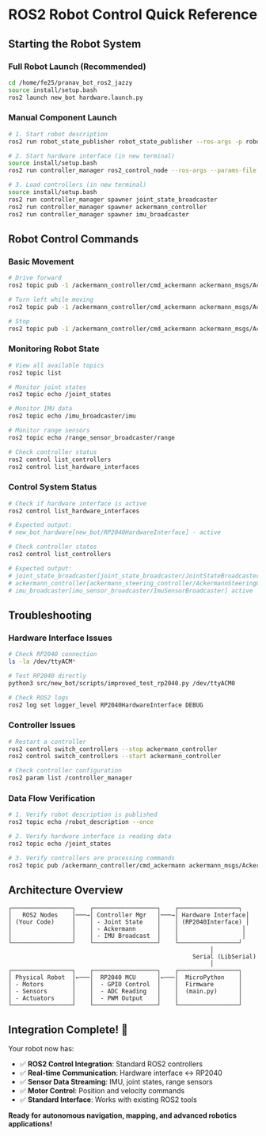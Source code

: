# ROS2 Robot Control Quick Reference

## Starting the Robot System

### Full Robot Launch (Recommended)
```bash
cd /home/fe25/pranav_bot_ros2_jazzy
source install/setup.bash
ros2 launch new_bot hardware.launch.py
```

### Manual Component Launch
```bash
# 1. Start robot description
ros2 run robot_state_publisher robot_state_publisher --ros-args -p robot_description:="$(xacro src/new_bot/description/robot.urdf.xacro)"

# 2. Start hardware interface (in new terminal)
source install/setup.bash
ros2 run controller_manager ros2_control_node --ros-args --params-file src/new_bot/config/controllers.yaml

# 3. Load controllers (in new terminal) 
source install/setup.bash
ros2 run controller_manager spawner joint_state_broadcaster
ros2 run controller_manager spawner ackermann_controller
ros2 run controller_manager spawner imu_broadcaster
```

## Robot Control Commands

### Basic Movement
```bash
# Drive forward
ros2 topic pub -1 /ackermann_controller/cmd_ackermann ackermann_msgs/AckermannDriveStamped '{drive: {speed: 1.0, steering_angle: 0.0}}'

# Turn left while moving
ros2 topic pub -1 /ackermann_controller/cmd_ackermann ackermann_msgs/AckermannDriveStamped '{drive: {speed: 0.5, steering_angle: 0.5}}'

# Stop
ros2 topic pub -1 /ackermann_controller/cmd_ackermann ackermann_msgs/AckermannDriveStamped '{drive: {speed: 0.0, steering_angle: 0.0}}'
```

### Monitoring Robot State

```bash
# View all available topics
ros2 topic list

# Monitor joint states
ros2 topic echo /joint_states

# Monitor IMU data
ros2 topic echo /imu_broadcaster/imu

# Monitor range sensors  
ros2 topic echo /range_sensor_broadcaster/range

# Check controller status
ros2 control list_controllers
ros2 control list_hardware_interfaces
```

### Control System Status

```bash
# Check if hardware interface is active
ros2 control list_hardware_interfaces

# Expected output:
# new_bot_hardware[new_bot/RP2040HardwareInterface] - active

# Check controller states
ros2 control list_controllers

# Expected output:
# joint_state_broadcaster[joint_state_broadcaster/JointStateBroadcaster] active
# ackermann_controller[ackermann_steering_controller/AckermannSteeringController] active  
# imu_broadcaster[imu_sensor_broadcaster/ImuSensorBroadcaster] active
```

## Troubleshooting

### Hardware Interface Issues
```bash
# Check RP2040 connection
ls -la /dev/ttyACM*

# Test RP2040 directly
python3 src/new_bot/scripts/improved_test_rp2040.py /dev/ttyACM0

# Check ROS2 logs
ros2 log set logger_level RP2040HardwareInterface DEBUG
```

### Controller Issues  
```bash
# Restart a controller
ros2 control switch_controllers --stop ackermann_controller
ros2 control switch_controllers --start ackermann_controller

# Check controller configuration
ros2 param list /controller_manager
```

### Data Flow Verification
```bash
# 1. Verify robot description is published
ros2 topic echo /robot_description --once

# 2. Verify hardware interface is reading data  
ros2 topic echo /joint_states

# 3. Verify controllers are processing commands
ros2 topic pub /ackermann_controller/cmd_ackermann ackermann_msgs/AckermannDriveStamped '{drive: {speed: 0.1, steering_angle: 0.0}}'
```

## Architecture Overview

```
┌─────────────────┐    ┌──────────────────┐    ┌─────────────────┐
│   ROS2 Nodes    │───→│ Controller Mgr   │───→│ Hardware Interface│
│ (Your Code)     │    │ - Joint State    │    │ (RP2040Interface) │
│                 │    │ - Ackermann      │    │                  │
│                 │    │ - IMU Broadcast  │    │                  │
└─────────────────┘    └──────────────────┘    └─────────────────┘
                                                         │
                                                    Serial (LibSerial)
                                                         │
┌─────────────────┐    ┌──────────────────┐    ┌─────────────────┐
│ Physical Robot  │←───│  RP2040 MCU      │←───│  MicroPython    │
│ - Motors        │    │  - GPIO Control  │    │  Firmware       │
│ - Sensors       │    │  - ADC Reading   │    │  (main.py)      │
│ - Actuators     │    │  - PWM Output    │    │                 │
└─────────────────┘    └──────────────────┘    └─────────────────┘
```

## Integration Complete! 🎉

Your robot now has:
- ✅ **ROS2 Control Integration**: Standard ROS2 controllers
- ✅ **Real-time Communication**: Hardware interface ↔ RP2040  
- ✅ **Sensor Data Streaming**: IMU, joint states, range sensors
- ✅ **Motor Control**: Position and velocity commands
- ✅ **Standard Interface**: Works with existing ROS2 tools

**Ready for autonomous navigation, mapping, and advanced robotics applications!**
